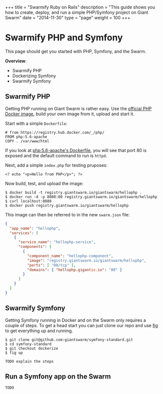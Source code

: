 +++
title = "Swarmify Ruby on Rails"
description = "This guide shows you how to create, deploy, and run a simple PHP/Symfony project on Giant Swarm"
date = "2014-11-30"
type = "page"
weight = 100
+++

# Swarmify PHP and Symfony

This page should get you started with PHP, Symfony, and the Swarm. 

__Overview__:

* Swarmify PHP
* Dockerizing Symfony
* Swarmify Symfony

## Swarmify PHP

Getting PHP running on Giant Swarm is rather easy. Use the [official PHP Docker image](https://registry.hub.docker.com/_/php/), build your own image from it, upload and start it.

Start with a simple `Dockerfile`:

```
# from https://registry.hub.docker.com/_/php/	
FROM php:5.6-apache
COPY . /var/www/html
```

If you look at [php:5.6-apache's Dockerfile](https://github.com/docker-library/php/blob/e19f15271b1cbe9d3e5c9f0c552beca9579f0677/5.6/apache/Dockerfile), you will see that port 80 is exposed and the default command to run is `httpd`.

Next, add a simple `index.php` for testing pruposes:
	
	<? echo "<p>Hello from PHP</p>"; ?>

Now build, test, and upload the image:
	
	$ docker build -t registry.giantswarm.io/giantswarm/hellophp .
	$ docker run -d -p 8080:80 registry.giantswarm.io/giantswarm/hellophp
	$ curl localhost:8080
	$ docker push registry.giantswarm.io/giantswarm/hellophp
 
This image can then be referred to in the new `swarm.json` file:

```json
{
  "app_name": "hellophp",
  "services": [
    {
      "service_name": "hellophp-service",
      "components": [
        {
          "component_name": "hellophp-component",
          "image": "registry.giantswarm.io/giantswarm/hellophp",
          "ports": [ "80/tcp" ],
          "domains": { "hellophp.gigantic.io": "80" }
        }
      ]
    }
  ]
}
```

## Swarmify Symfony

Getting Symfony running in Docker and on the Swarm only requires a couple of steps. To get a head start you can just clone our repo and use [fig](http://www.fig.sh/) to get everything up and running.

```
$ git clone git@github.com:giantswarm/symfony-standard.git
$ cd symfony-standard
$ git checkout dockerize
$ fig up
```

	TODO explain the steps

## Run a Symfony app on the Swarm
	
	TODO



